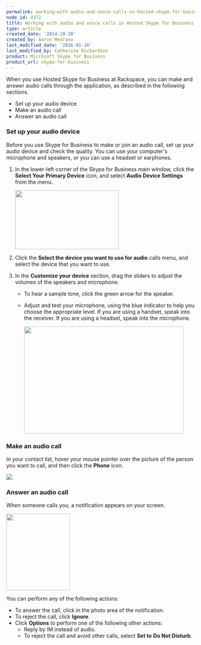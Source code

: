```yaml
---
permalink: working-with-audio-and-voice-calls-in-hosted-skype-for-business/
node_id: 4372
title: Working with audio and voice calls in Hosted Skype for Business
type: article
created_date: '2014-10-20'
created_by: Aaron Medrano
last_modified_date: '2016-01-26'
last_modified_by: Catherine Richardson
product: Microsoft Skype for Business
product_url: skype-for-business
---
```


When you use Hosted Skype for Business at Rackspace, you can make and
answer audio calls through the application, as described in the following sections.

-   Set up your audio device
-   Make an audio call
-   Answer an audio call

### Set up your audio device

Before you use Skype for Business to make or join an audio call, set up
your audio device and check the quality. You can use your computer's
microphone and speakers, or you can use a headset or earphones.

1.  In the lower-left corner of the Skype for Business main window,
    click the **Select Your Primary Device** icon, and select **Audio
    Device Settings** from the menu.

    <img src="https://8026b2e3760e2433679c-fffceaebb8c6ee053c935e8915a3fbe7.ssl.cf2.rackcdn.com/field/image/4372.1.png" width="277" height="157" />

2.  Click the **Select the device you want to use for audio** calls
    menu, and select the device that you want to use.

3.  In the **Customize your device** section, drag the sliders to adjust
    the volumes of the speakers and microphone.
    -   To hear a sample tone, click the green arrow for the speaker.
    -   Adjust and test your microphone, using the blue indicator to
        help you choose the appropriate level. If you are using a
        handset, speak into the receiver. If you are using a headset,
        speak into the microphone.

        <img src="https://8026b2e3760e2433679c-fffceaebb8c6ee053c935e8915a3fbe7.ssl.cf2.rackcdn.com/field/image/4372.2.png" width="426" height="286" />



### Make an audio call

In your contact list, hover your mouse pointer over the picture of the
person you want to call, and then click the **Phone** icon.<span
id="cke_bm_432E"> </span>

![](https://8026b2e3760e2433679c-fffceaebb8c6ee053c935e8915a3fbe7.ssl.cf2.rackcdn.com/field/image/audio1a.jpg)

### Answer an audio call

When someone calls you, a notification appears on your screen.

<img src="https://8026b2e3760e2433679c-fffceaebb8c6ee053c935e8915a3fbe7.ssl.cf2.rackcdn.com/field/image/Audio2.JPG" width="170" height="204" />

You can perform any of the following actions:

-   To answer the call, click in the photo area of the notification.
-   To reject the call, click **Ignore**.
-   Click **Options** to perform one of the following other actions:
    -   Reply by IM instead of audio.
    -   To reject the call and avoid other calls, select **Set to** **Do
        Not Disturb**.



